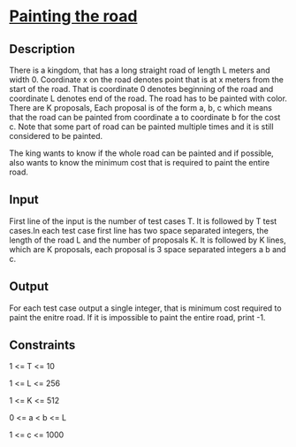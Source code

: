 # [Painting the road](http://www.hackerearth.com/problem/algorithm/painting-the-road/)

## Description
There is a kingdom, that has a long straight road of length L meters and width 0. Coordinate x on the road denotes point that is at x meters from the start of the road. That is coordinate 0 denotes beginning of the road and coordinate L denotes end of the road. The road has to be painted with color. There are K proposals, Each proposal is of the form a, b, c which means that the road can be painted from coordinate a to coordinate b for the cost c. Note that some part of road can be painted multiple times and it is still considered to be painted.

The king wants to know if the whole road can be painted and if possible, also wants to know the minimum cost that is required to paint the entire road.

## Input
First line of the input is the number of test cases T. It is followed by T test cases.In each test case first line has two space separated integers, the length of the road L and the number of proposals K. It is followed by K lines, which are K proposals, each proposal is 3 space separated integers a b and c.

## Output
For each test case output a single integer, that is minimum cost required to paint the enitre road. If it is impossible to paint the entire road, print -1.

## Constraints
1 <= T <= 10

1 <= L <= 256

1 <= K <= 512

0 <= a < b <= L

1 <= c <= 1000